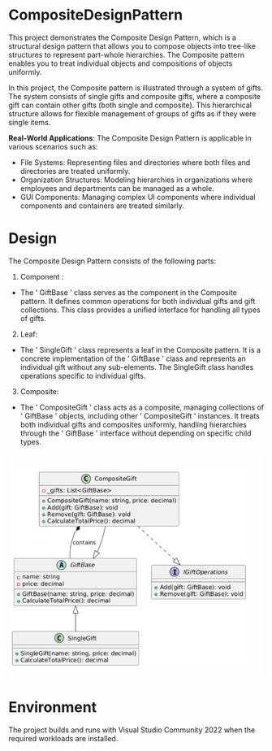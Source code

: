 # CompositeDesignPattern

This project demonstrates the Composite Design Pattern, which is a structural design pattern that allows you to compose objects into tree-like structures to represent part-whole hierarchies. The Composite pattern enables you to treat individual objects and compositions of objects uniformly.

In this project, the Composite pattern is illustrated through a system of gifts. The system consists of single gifts and composite gifts, where a composite gift can contain other gifts (both single and composite). This hierarchical structure allows for flexible management of groups of gifts as if they were single items.

**Real-World Applications**: The Composite Design Pattern is applicable in various scenarios such as:

- File Systems: Representing files and directories where both files and directories are treated uniformly.
- Organization Structures: Modeling hierarchies in organizations where employees and departments can be managed as a whole.
- GUI Components: Managing complex UI components where individual components and containers are treated similarly.

# Design

The Composite Design Pattern consists of the following parts:
1. Component :
- The ' GiftBase ' class serves as the component in the Composite pattern. It defines common operations for both individual gifts and gift collections. This class provides a unified interface for handling all types of gifts.
2. Leaf:
- The ' SingleGift ' class represents a leaf in the Composite pattern. It is a concrete implementation of the ' GiftBase ' class and represents an individual gift without any sub-elements. The SingleGift class handles operations specific to individual gifts.
3. Composite:
- The ' CompositeGift ' class acts as a composite, managing collections of ' GiftBase ' objects, including other ' CompositeGift ' instances. It treats both individual gifts and composites uniformly, handling hierarchies through the ' GiftBase ' interface without depending on specific child types.

![Module & Class diagram](ClassDiagram.png)
# Environment
The project builds and runs with Visual Studio Community 2022 when the required workloads are installed.
